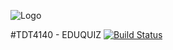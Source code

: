 ![Logo](https://eduquiz.win/static/eduquiz/img/logo.png)

#TDT4140 - EDUQUIZ
[![Build Status](https://travis-ci.org/ecuatox/eduquiz.svg?branch=master)](https://travis-ci.org/ecuatox/eduquiz)
